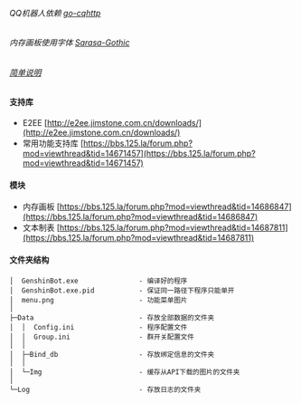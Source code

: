###### QQ机器人依赖  [go-cqhttp](https://github.com/Mrs4s/go-cqhttp)

###### 内存画板使用字体  [Sarasa-Gothic](https://mirrors.tuna.tsinghua.edu.cn/github-release/be5invis/Sarasa-Gothic/)

######  [简单说明](https://github.com/molehzy/GenshinBot/wiki/%E7%AE%80%E5%8D%95%E8%AF%B4%E6%98%8E)

#### 支持库

- E2EE  [http://e2ee.jimstone.com.cn/downloads/](http://e2ee.jimstone.com.cn/downloads/)  
- 常用功能支持库  [https://bbs.125.la/forum.php?mod=viewthread&tid=14671457](https://bbs.125.la/forum.php?mod=viewthread&tid=14671457)  

#### 模块

- 内存画板  [https://bbs.125.la/forum.php?mod=viewthread&tid=14686847](https://bbs.125.la/forum.php?mod=viewthread&tid=14686847) 
- 文本制表  [https://bbs.125.la/forum.php?mod=viewthread&tid=14687811](https://bbs.125.la/forum.php?mod=viewthread&tid=14687811) 


#### 文件夹结构

```
│  GenshinBot.exe				- 编译好的程序
│  GenshinBot.exe.pid			- 保证同一路径下程序只能单开
│  menu.png						- 功能菜单图片
│
├─Data							- 存放全部数据的文件夹
│  │  Config.ini				- 程序配置文件
│  │  Group.ini					- 群开关配置文件
│  │
│  ├─Bind_db					- 存放绑定信息的文件夹
│  │
│  └─Img						- 缓存从API下载的图片的文件夹
│
└─Log							- 存放日志的文件夹
```


